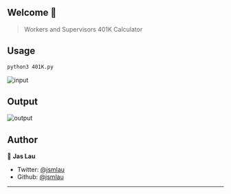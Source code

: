 ## Welcome 👋
> Workers and Supervisors 401K Calculator

## Usage

```sh
python3 401K.py
```
![input](https://user-images.githubusercontent.com/37385743/88598999-81e42e80-d01f-11ea-9bfd-c30a3c44daf8.png)

## Output

![output](https://user-images.githubusercontent.com/37385743/88599261-367e5000-d020-11ea-9b8f-c8b9f458c780.png)

## Author

👤 **Jas Lau**

* Twitter: [@jsmlau](https://twitter.com/jsmlau)
* Github: [@jsmlau](https://github.com/jsmlau)

***
